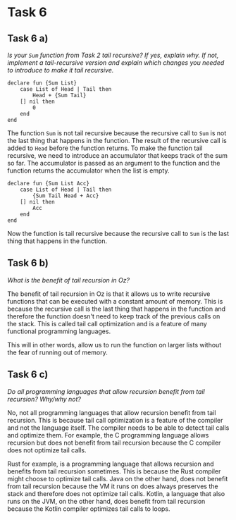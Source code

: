 # Task 6

## Task 6 a)

_Is your `Sum` function from Task 2 tail recursive? If yes, explain why. If not, implement a tail-recursive version and explain which changes you needed to introduce to make it tail recursive._

```oz
declare fun {Sum List}
    case List of Head | Tail then
        Head + {Sum Tail}
    [] nil then
        0
    end
end
```

The function `Sum` is not tail recursive because the recursive call to `Sum` is not the last thing that happens in the function. The result of the recursive call is added to `Head` before the function returns. To make the function tail recursive, we need to introduce an accumulator that keeps track of the sum so far. The accumulator is passed as an argument to the function and the function returns the accumulator when the list is empty.

```oz
declare fun {Sum List Acc}
    case List of Head | Tail then
        {Sum Tail Head + Acc}
    [] nil then
        Acc
    end
end
```

Now the function is tail recursive because the recursive call to `Sum` is the last thing that happens in the function.


## Task 6 b)

_What is the benefit of tail recursion in Oz?_

The benefit of tail recursion in Oz is that it allows us to write recursive functions that can be executed with a constant amount of memory. This is because the recursive call is the last thing that happens in the function and therefore the function doesn't need to keep track of the previous calls on the stack. This is called tail call optimization and is a feature of many functional programming languages.

This will in other words, allow us to run the function on larger lists without the fear of running out of memory. 


## Task 6 c)

_Do all programming languages that allow recursion benefit from tail recursion? Why/why not?_

No, not all programming languages that allow recursion benefit from tail recursion. This is because tail call optimization is a feature of the compiler and not the language itself. The compiler needs to be able to detect tail calls and optimize them. For example, the C programming language allows recursion but does not benefit from tail recursion because the C compiler does not optimize tail calls. 

Rust for example, is a programming language that allows recursion and benefits from tail recursion sometimes. This is because the Rust compiler might choose to optimize tail calls. Java on the other hand, does not benefit from tail recursion because the VM it runs on does always preserves the stack and therefore does not optimize tail calls. Kotlin, a language that also runs on the JVM, on the other hand, does benefit from tail recursion because the Kotlin compiler optimizes tail calls to loops. 
